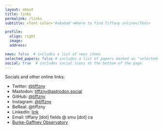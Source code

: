 ```yaml
---
layout: about
title: links
permalink: /links
subtitle: <font color='#a0a0a0'>Where to find Tiffany online</font>

profile:
  align: right
  image: 
  address: 

news: false  # includes a list of news items
selected_papers: false # includes a list of papers marked as "selected={true}"
social: true  # includes social icons at the bottom of the page
---
```


Socials and other online links:

* Twitter: [@tiffzny](https://twitter.com/tiffzny)
* Mastodon: [tiffzny@astrodon.social](https://astrodon.social/@tiffzny)
* GitHub: [@tiffzny](https://github.com/tiffzny)
* Instagram: [@tiffzny](https://instagram.com/tiffzny)
* BeReal: @tiffzny
* LinkedIn: [link](https://www.linkedin.com/in/tiffzny/)
* Email: tiffany [dot] fields @ smu [dot] ca
* [Burke-Gaffney Observatory](https://www.observatory.smu.ca)
